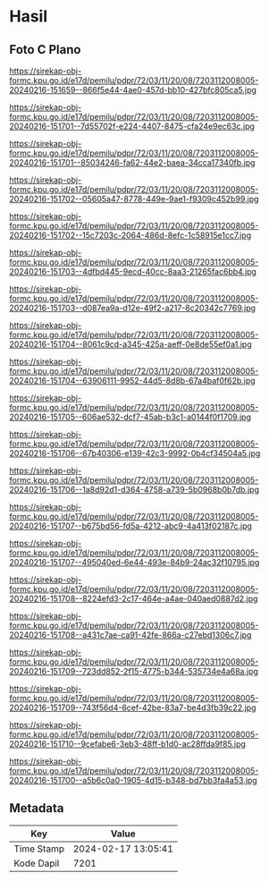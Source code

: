 # Hasil

## Foto C Plano

https://sirekap-obj-formc.kpu.go.id/e17d/pemilu/pdpr/72/03/11/20/08/7203112008005-20240216-151659--866f5e44-4ae0-457d-bb10-427bfc805ca5.jpg

https://sirekap-obj-formc.kpu.go.id/e17d/pemilu/pdpr/72/03/11/20/08/7203112008005-20240216-151701--7d55702f-e224-4407-8475-cfa24e9ec63c.jpg

https://sirekap-obj-formc.kpu.go.id/e17d/pemilu/pdpr/72/03/11/20/08/7203112008005-20240216-151701--85034246-fa62-44e2-baea-34cca17340fb.jpg

https://sirekap-obj-formc.kpu.go.id/e17d/pemilu/pdpr/72/03/11/20/08/7203112008005-20240216-151702--05605a47-8778-449e-9ae1-f9309c452b99.jpg

https://sirekap-obj-formc.kpu.go.id/e17d/pemilu/pdpr/72/03/11/20/08/7203112008005-20240216-151702--15c7203c-2064-486d-8efc-1c58915e1cc7.jpg

https://sirekap-obj-formc.kpu.go.id/e17d/pemilu/pdpr/72/03/11/20/08/7203112008005-20240216-151703--4dfbd445-9ecd-40cc-8aa3-21265fac6bb4.jpg

https://sirekap-obj-formc.kpu.go.id/e17d/pemilu/pdpr/72/03/11/20/08/7203112008005-20240216-151703--d087ea9a-d12e-49f2-a217-8c20342c7769.jpg

https://sirekap-obj-formc.kpu.go.id/e17d/pemilu/pdpr/72/03/11/20/08/7203112008005-20240216-151704--8061c9cd-a345-425a-aeff-0e8de55ef0a1.jpg

https://sirekap-obj-formc.kpu.go.id/e17d/pemilu/pdpr/72/03/11/20/08/7203112008005-20240216-151704--63906111-9952-44d5-8d8b-67a4baf0f62b.jpg

https://sirekap-obj-formc.kpu.go.id/e17d/pemilu/pdpr/72/03/11/20/08/7203112008005-20240216-151705--606ae532-dcf7-45ab-b3c1-a0144f0f1709.jpg

https://sirekap-obj-formc.kpu.go.id/e17d/pemilu/pdpr/72/03/11/20/08/7203112008005-20240216-151706--67b40306-e139-42c3-9992-0b4cf34504a5.jpg

https://sirekap-obj-formc.kpu.go.id/e17d/pemilu/pdpr/72/03/11/20/08/7203112008005-20240216-151706--1a8d92d1-d364-4758-a739-5b0968b0b7db.jpg

https://sirekap-obj-formc.kpu.go.id/e17d/pemilu/pdpr/72/03/11/20/08/7203112008005-20240216-151707--b675bd56-fd5a-4212-abc9-4a413f02187c.jpg

https://sirekap-obj-formc.kpu.go.id/e17d/pemilu/pdpr/72/03/11/20/08/7203112008005-20240216-151707--495040ed-6e44-493e-84b9-24ac32f10795.jpg

https://sirekap-obj-formc.kpu.go.id/e17d/pemilu/pdpr/72/03/11/20/08/7203112008005-20240216-151708--8224efd3-2c17-464e-a4ae-040aed0887d2.jpg

https://sirekap-obj-formc.kpu.go.id/e17d/pemilu/pdpr/72/03/11/20/08/7203112008005-20240216-151708--a431c7ae-ca91-42fe-866a-c27ebd1306c7.jpg

https://sirekap-obj-formc.kpu.go.id/e17d/pemilu/pdpr/72/03/11/20/08/7203112008005-20240216-151709--723dd852-2f15-4775-b344-535734e4a68a.jpg

https://sirekap-obj-formc.kpu.go.id/e17d/pemilu/pdpr/72/03/11/20/08/7203112008005-20240216-151709--743f56d4-6cef-42be-83a7-be4d3fb39c22.jpg

https://sirekap-obj-formc.kpu.go.id/e17d/pemilu/pdpr/72/03/11/20/08/7203112008005-20240216-151710--9cefabe6-3eb3-48ff-b1d0-ac28ffda9f85.jpg

https://sirekap-obj-formc.kpu.go.id/e17d/pemilu/pdpr/72/03/11/20/08/7203112008005-20240216-151700--a5b6c0a0-1905-4d15-b348-bd7bb3fa4a53.jpg


## Metadata

| Key        | Value               |
| ---------- | ------------------- |
| Time Stamp | 2024-02-17 13:05:41 |
| Kode Dapil | 7201                |



